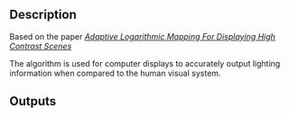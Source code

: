 ## Description

Based on the paper [*Adaptive Logarithmic Mapping For Displaying High
Contrast Scenes*](http://resources.mpi-inf.mpg.de/tmo/logmap/logmap.pdf)

The algorithm is used for computer displays to accurately output lighting information when compared to the human visual system.

## Outputs

